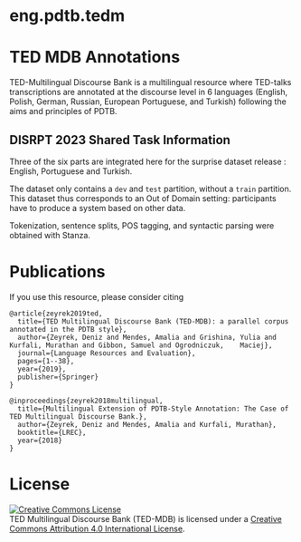 # eng.pdtb.tedm 

# TED MDB Annotations

TED-Multilingual Discourse Bank is a multilingual resource where TED-talks transcriptions are annotated at the discourse level in 6 languages (English, Polish, German, Russian, European Portuguese, and Turkish) following the aims and principles of PDTB. 

## DISRPT 2023 Shared Task Information

Three of the six parts are integrated here for the surprise dataset release : English, Portuguese and Turkish.

The dataset only contains a `dev` and `test` partition, without a `train` partition. 
This dataset thus corresponds to an Out of Domain setting: 
participants have to produce a system based on other data.

Tokenization, sentence splits, POS tagging, and syntactic parsing were obtained with Stanza. 

# Publications

If you use this resource, please consider citing


    @article{zeyrek2019ted,
      title={TED Multilingual Discourse Bank (TED-MDB): a parallel corpus annotated in the PDTB style},
      author={Zeyrek, Deniz and Mendes, Amalia and Grishina, Yulia and Kurfali, Murathan and Gibbon, Samuel and Ogrodniczuk,    Maciej},
      journal={Language Resources and Evaluation},
      pages={1--38},
      year={2019},
      publisher={Springer}
    }

    @inproceedings{zeyrek2018multilingual,
      title={Multilingual Extension of PDTB-Style Annotation: The Case of TED Multilingual Discourse Bank.},
      author={Zeyrek, Deniz and Mendes, Amalia and Kurfali, Murathan},
      booktitle={LREC},
      year={2018}
    }

# License
<a rel="license" href="http://creativecommons.org/licenses/by/4.0/"><img alt="Creative Commons License" style="border-width:0" src="https://i.creativecommons.org/l/by/4.0/88x31.png" /></a><br /><span xmlns:dct="http://purl.org/dc/terms/" property="dct:title">TED Multilingual Discourse Bank (TED-MDB)</span> is licensed under a <a rel="license" href="http://creativecommons.org/licenses/by/4.0/">Creative Commons Attribution 4.0 International License</a>.

